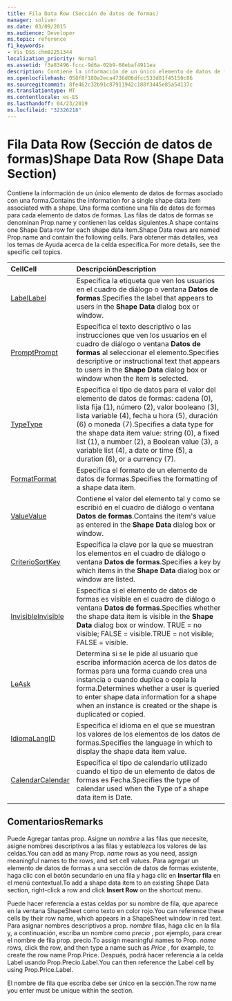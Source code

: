 ```yaml
---
title: Fila Data Row (Sección de datos de formas)
manager: soliver
ms.date: 03/09/2015
ms.audience: Developer
ms.topic: reference
f1_keywords:
- Vis_DSS.chm82251344
localization_priority: Normal
ms.assetid: f3a83496-fccc-9d6a-02b9-60ebaf4911ea
description: Contiene la información de un único elemento de datos de formas asociado con una forma. Una forma contiene una fila de datos de formas para cada elemento de datos de formas. Las filas de datos de formas se denominan Prop.name y contienen las celdas siguientes. Para obtener más detalles, vea los temas de Ayuda acerca de la celda específica.
ms.openlocfilehash: 058f8f180a2eca4736d06dfcc533d81f45150c86
ms.sourcegitcommit: 8fe462c32b91c87911942c188f3445e85a54137c
ms.translationtype: MT
ms.contentlocale: es-ES
ms.lasthandoff: 04/23/2019
ms.locfileid: "32326218"
---
```

# <a name="shape-data-row-shape-data-section"></a><span data-ttu-id="141ce-105">Fila Data Row (Sección de datos de formas)</span><span class="sxs-lookup"><span data-stu-id="141ce-105">Shape Data Row (Shape Data Section)</span></span>

<span data-ttu-id="141ce-106">Contiene la información de un único elemento de datos de formas asociado con una forma.</span><span class="sxs-lookup"><span data-stu-id="141ce-106">Contains the information for a single shape data item associated with a shape.</span></span> <span data-ttu-id="141ce-107">Una forma contiene una fila de datos de formas para cada elemento de datos de formas. Las filas de datos de formas se denominan Prop.name y contienen las celdas siguientes.</span><span class="sxs-lookup"><span data-stu-id="141ce-107">A shape contains one Shape Data row for each shape data item.Shape Data rows are named Prop.name and contain the following cells.</span></span> <span data-ttu-id="141ce-108">Para obtener más detalles, vea los temas de Ayuda acerca de la celda específica.</span><span class="sxs-lookup"><span data-stu-id="141ce-108">For more details, see the specific cell topics.</span></span>
  
|<span data-ttu-id="141ce-109">**Cell**</span><span class="sxs-lookup"><span data-stu-id="141ce-109">**Cell**</span></span>|<span data-ttu-id="141ce-110">**Descripción**</span><span class="sxs-lookup"><span data-stu-id="141ce-110">**Description**</span></span>|
|:-----|:-----|
|[<span data-ttu-id="141ce-111">Label</span><span class="sxs-lookup"><span data-stu-id="141ce-111">Label</span></span>](label-cell-shape-data-section.md) <br/> |<span data-ttu-id="141ce-112">Especifica la etiqueta que ven los usuarios en el cuadro de diálogo o ventana **Datos de formas**.</span><span class="sxs-lookup"><span data-stu-id="141ce-112">Specifies the label that appears to users in the **Shape Data** dialog box or window.</span></span>  <br/> |
|[<span data-ttu-id="141ce-113">Prompt</span><span class="sxs-lookup"><span data-stu-id="141ce-113">Prompt</span></span>](prompt-cell-shape-data-section.md) <br/> |<span data-ttu-id="141ce-114">Especifica el texto descriptivo o las instrucciones que ven los usuarios en el cuadro de diálogo o ventana **Datos de formas** al seleccionar el elemento.</span><span class="sxs-lookup"><span data-stu-id="141ce-114">Specifies descriptive or instructional text that appears to users in the **Shape Data** dialog box or window when the item is selected.</span></span>  <br/> |
|[<span data-ttu-id="141ce-115">Type</span><span class="sxs-lookup"><span data-stu-id="141ce-115">Type</span></span>](type-cell-shape-data-section.md) <br/> |<span data-ttu-id="141ce-116">Especifica el tipo de datos para el valor del elemento de datos de formas: cadena (0), lista fija (1), número (2), valor booleano (3), lista variable (4), fecha u hora (5), duración (6) o moneda (7).</span><span class="sxs-lookup"><span data-stu-id="141ce-116">Specifies a data type for the shape data item value: string (0), a fixed list (1), a number (2), a Boolean value (3), a variable list (4), a date or time (5), a duration (6), or a currency (7).</span></span>  <br/> |
|[<span data-ttu-id="141ce-117">Format</span><span class="sxs-lookup"><span data-stu-id="141ce-117">Format</span></span>](format-cell-shape-data-section.md) <br/> |<span data-ttu-id="141ce-118">Especifica el formato de un elemento de datos de formas.</span><span class="sxs-lookup"><span data-stu-id="141ce-118">Specifies the formatting of a shape data item.</span></span>  <br/> |
|[<span data-ttu-id="141ce-119">Value</span><span class="sxs-lookup"><span data-stu-id="141ce-119">Value</span></span>](value-cell-shape-data-section.md) <br/> |<span data-ttu-id="141ce-120">Contiene el valor del elemento tal y como se escribió en el cuadro de diálogo o ventana **Datos de formas**.</span><span class="sxs-lookup"><span data-stu-id="141ce-120">Contains the item's value as entered in the **Shape Data** dialog box or window.</span></span>  <br/> |
|[<span data-ttu-id="141ce-121">Criterio</span><span class="sxs-lookup"><span data-stu-id="141ce-121">SortKey</span></span>](sortkey-cell-shape-data-section.md) <br/> |<span data-ttu-id="141ce-122">Especifica la clave por la que se muestran los elementos en el cuadro de diálogo o ventana **Datos de formas**.</span><span class="sxs-lookup"><span data-stu-id="141ce-122">Specifies a key by which items in the **Shape Data** dialog box or window are listed.</span></span>  <br/> |
|[<span data-ttu-id="141ce-123">Invisible</span><span class="sxs-lookup"><span data-stu-id="141ce-123">Invisible</span></span>](invisible-cell-shape-data-section.md) <br/> |<span data-ttu-id="141ce-124">Especifica si el elemento de datos de formas es visible en el cuadro de diálogo o ventana **Datos de formas**.</span><span class="sxs-lookup"><span data-stu-id="141ce-124">Specifies whether the shape data item is visible in the **Shape Data** dialog box or window.</span></span> <span data-ttu-id="141ce-125">TRUE = no visible; FALSE = visible.</span><span class="sxs-lookup"><span data-stu-id="141ce-125">TRUE = not visible; FALSE = visible.</span></span>  <br/> |
|[<span data-ttu-id="141ce-126">Le</span><span class="sxs-lookup"><span data-stu-id="141ce-126">Ask</span></span>](ask-cell-shape-data-section.md) <br/> |<span data-ttu-id="141ce-127">Determina si se le pide al usuario que escriba información acerca de los datos de formas para una forma cuando crea una instancia o cuando duplica o copia la forma.</span><span class="sxs-lookup"><span data-stu-id="141ce-127">Determines whether a user is queried to enter shape data information for a shape when an instance is created or the shape is duplicated or copied.</span></span>  <br/> |
|[<span data-ttu-id="141ce-128">Idioma</span><span class="sxs-lookup"><span data-stu-id="141ce-128">LangID</span></span>](langid-cell-shape-data-section.md) <br/> |<span data-ttu-id="141ce-129">Especifica el idioma en el que se muestran los valores de los elementos de los datos de formas.</span><span class="sxs-lookup"><span data-stu-id="141ce-129">Specifies the language in which to display the shape data item value.</span></span>  <br/> |
|[<span data-ttu-id="141ce-130">Calendar</span><span class="sxs-lookup"><span data-stu-id="141ce-130">Calendar</span></span>](calendar-cell-miscellaneous-section.md) <br/> |<span data-ttu-id="141ce-131">Especifica el tipo de calendario utilizado cuando el tipo de un elemento de datos de formas es Fecha.</span><span class="sxs-lookup"><span data-stu-id="141ce-131">Specifies the type of calendar used when the Type of a shape data item is Date.</span></span>  <br/> |
   
## <a name="remarks"></a><span data-ttu-id="141ce-132">Comentarios</span><span class="sxs-lookup"><span data-stu-id="141ce-132">Remarks</span></span>

 <span data-ttu-id="141ce-133">Puede Agregar tantas prop.  Asigne un *nombre* a las filas que necesite, asigne nombres descriptivos a las filas y establezca los valores de las celdas.</span><span class="sxs-lookup"><span data-stu-id="141ce-133">You can add as many Prop.  *name*  rows as you need, assign meaningful names to the rows, and set cell values.</span></span> <span data-ttu-id="141ce-134">Para agregar un elemento de datos de formas a una sección de datos de formas existente, haga clic con el botón secundario en una fila y haga clic en **Insertar fila** en el menú contextual.</span><span class="sxs-lookup"><span data-stu-id="141ce-134">To add a shape data item to an existing Shape Data section, right-click a row and click **Insert Row** on the shortcut menu.</span></span> 
  
<span data-ttu-id="141ce-135">Puede hacer referencia a estas celdas por su nombre de fila, que aparece en la ventana ShapeSheet como texto en color rojo.</span><span class="sxs-lookup"><span data-stu-id="141ce-135">You can reference these cells by their row name, which appears in a ShapeSheet window in red text.</span></span> <span data-ttu-id="141ce-136">Para asignar nombres descriptivos a prop. *nombre* filas, haga clic en la fila y, a continuación, escriba un nombre como *precio* , por ejemplo, para crear el nombre de fila prop. precio.</span><span class="sxs-lookup"><span data-stu-id="141ce-136">To assign meaningful names to Prop. *name*  rows, click the row, and then type a name such as  *Price*  , for example, to create the row name Prop.Price.</span></span> <span data-ttu-id="141ce-137">Después, podrá hacer referencia a la celda Label usando Prop.Precio.Label.</span><span class="sxs-lookup"><span data-stu-id="141ce-137">You can then reference the Label cell by using Prop.Price.Label.</span></span> 
  
<span data-ttu-id="141ce-138">El nombre de fila que escriba debe ser único en la sección.</span><span class="sxs-lookup"><span data-stu-id="141ce-138">The row name you enter must be unique within the section.</span></span>
  

